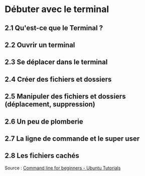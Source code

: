 # Débuter avec le terminal

## 2.1 Qu'est-ce que le Terminal ?


## 2.2 Ouvrir un terminal


## 2.3 Se déplacer dans le terminal


## 2.4 Créer des fichiers et dossiers

## 2.5 Manipuler des fichiers et dossiers (déplacement, suppression)


## 2.6 Un peu de plomberie


## 2.7 La ligne de commande et le super user


## 2.8 Les fichiers cachés




Source : [Command line for beginners - Ubuntu Tutorials](https://github.com/canonical-web-and-design/tutorials.ubuntu.com/tree/master/tutorials/desktop/command-line-for-beginners)
